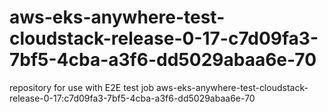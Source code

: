 # aws-eks-anywhere-test-cloudstack-release-0-17-c7d09fa3-7bf5-4cba-a3f6-dd5029abaa6e-70
repository for use with E2E test job aws-eks-anywhere-test-cloudstack-release-0-17:c7d09fa3-7bf5-4cba-a3f6-dd5029abaa6e-70
